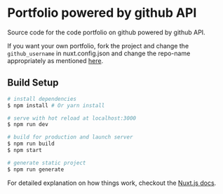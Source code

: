 # Portfolio powered by github API

Source code for the code portfolio on github powered by github API.

If you want your own portfolio, fork the project and change the `github_username` in nuxt.config.json and change the repo-name appropriately as mentioned [here](https://help.github.com/articles/user-organization-and-project-pages/).

## Build Setup

``` bash
# install dependencies
$ npm install # Or yarn install

# serve with hot reload at localhost:3000
$ npm run dev

# build for production and launch server
$ npm run build
$ npm start

# generate static project
$ npm run generate
```

For detailed explanation on how things work, checkout the [Nuxt.js docs](https://github.com/nuxt/nuxt.js).
